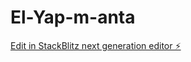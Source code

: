 # El-Yap-m-anta

[Edit in StackBlitz next generation editor ⚡️](https://stackblitz.com/~/github.com/kenanntrkz/El-Yap-m-anta)